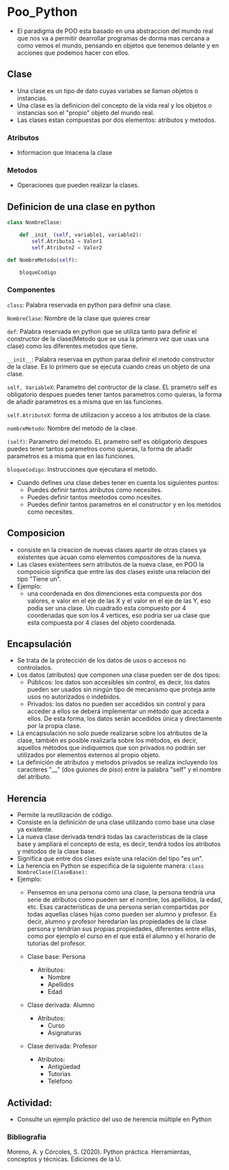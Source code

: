 # Poo_Python

- El paradigma de POO esta basado en una abstraccion del mundo real que nos va a permitir dearrollar programas de dorma mas cercana a como vemos el mundo, pensando en objetos que tenemos delante y en acciones que podemos hacer con ellos.

## Clase

- Una clase es un tipo de dato cuyas variabes se llaman objetos o instancias.
- Una clase es la definicion del concepto de la vida real y los objetos o instancias son el "propio" objeto del mundo real. 
- Las clases estan compuestas por dos elementos: atributos y metodos.

### Atributos 
- Informacion que lmacena la clase 

### Metodos 
- Operaciones que pueden realizar la clases. 

## Definicion de una clase en python 

```Python
class NombreClase:

    def _init_ (self, variable1, variable2):
        self.Atributo1 = Valor1
        self.Atributo2 = Valor2

def NombreMetodo(self):

    bloqueCodigo
```
   
### Componentes 

```class```: Palabra reservada en python para definir una clase. 

```NombreClase```: Nombre de la clase que quieres crear

```def```: Palabra reservada en python que se utiliza tanto para definir el constructor de la clase(Metodo que se usa la primera vez que usas una clase) como los diferentes metodos que tiene. 

```__init__```: Palabra reservaa en python paraa definir el metodo constructor de la clase. Es lo primero que se ejecuta cuando creas un objeto de una clase.

```self, VariableX```: Parametro del contructor de la clase. EL prametro self es obligatorio  despues puedes tener tantos parametros como quieras, la forma de añadir parametros es a misma que en las funciones.

```self.AtributoX```: forma de utilizacion y acceso a los atributos de la clase. 

```nombreMetodo```: Nombre del metodo de la clase. 

```(self)```: Parametro del metodo. EL prametro self es obligatorio  despues puedes tener tantos parametros como quieras, la forma de añadir parametros es a misma que en las funciones.

```bloqueCodigo```: Instrucciones que ejecutara el metodo.


- Cuando defines una clase debes tener en cuenta los siguientes puntos: 
  - Puedes definir tantos atributos como necesites.
  - Puedes definir tantos meetodos como ncesites.
  - Puedes definir tantos parametros en el constructor y en los metodos como necesites. 
  

## Composicion

- consiste en la creacion de nuevas clases apartir de otras clases ya existentes que acuan como elementos compositores de la nueva.
- Las clases existentees sern atributos de la nueva clase, en POO la composicio significa que entre las dos clases existe una relacion del tipo "Tiene un". 
- Ejemplo:
   - una coordenada en dos dimenciones esta compuesta por dos valores, e valor en el eje de las X y el valor en el eje de las Y, eso podia ser una clase. Un cuadrado esta compuesto por 4 coordenadas que son los 4 vertices, eso podria ser ua clase que esta compuesta por 4 clases del objeto coordenada.  

## Encapsulación
- Se trata de la protección de los datos de usos o accesos no controlados.
- Los datos (atributos) que componen una clase pueden ser de dos tipos:
    - Públicos:  los datos son accesibles sin control, es decir, los datos pueden ser usados sin ningún tipo de mecanismo que proteja ante usos no autorizados o indebidos.
    - Privados: los datos no pueden ser accedidos sin control y para acceder a ellos se deberá implementar un método que acceda a ellos.  De esta forma, los datos serán accedidos única y directamente por la propia clase.
- La encapsulación no solo puede realizarse sobre los atributos de la clase, también es posible realizarla sobre los métodos, es decir, aquellos métodos que indiquemos que son privados no podrán ser utilizados por elementos externos al propio objeto.
- La definición de atributos y metodos privados se realiza incluyendo los caracteres "__" (dos guiones de piso) entre la palabra "self" y el nombre del atributo.

## Herencia
- Permite la reutilización de código.
- Consiste en la definición de una clase utilizando como base una clase ya existente.
- La nueva clase derivada tendrá todas las caracteristicas de la clase base y ampliará el concepto de esta, es decir, tendrá todos los atributos y métodos de la clase base.
- Significa que entre dos clases existe una relación del tipo "es un".
- La herencia en Python se especifica de la siguiente manera: ```class NombreClase(ClaseBase):```
- Ejemplo:
    - Pensemos en una persona como una clase, la persona tendría una serie de atributos como pueden ser el nombre, los apellidos, la edad, etc.  Esas características de una persona serían compartidas por todas aquellas clases hijas como pueden ser alumno y profesor.  Es decir, alumno y profesor heredarían las propiedades de la clase persona y tendrían sus propias propiedades, diferentes entre ellas, como por ejemplo el curso en el que está el alumno y el horario de tutorias del profesor.

    - Clase base: Persona
        - Atributos:
            - Nombre
            - Apellidos
            - Edad

    - Clase derivada: Alumno
        - Atributos:
            - Curso
            - Asignaturas
    
    - Clase derivada: Profesor
        - Atributos:
            - Antigüedad
            - Tutorias
            - Teléfono

## Actividad:
- Consulte un ejemplo práctico del uso de herencia múltiple en Python

### Bibliografía
Moreno, A. y Córcoles, S.  (2020).  Python práctica.  Herramientas, conceptos y técnicas.  Ediciones de la U.